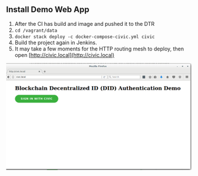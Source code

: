 ## Install Demo Web App


1. After the CI has build and image and pushed it to the DTR
2. `cd /vagrant/data`
3. `docker stack deploy -c docker-compose-civic.yml civic`
4. Build the project again in Jenkins.
5. It may take a few moments for the HTTP routing mesh to deploy, then open [http://civic.local](http://civic.local)


![Civic Demo](images/civic-demo.png)
